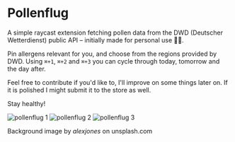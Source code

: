 # Pollenflug

A simple raycast extension fetching pollen data from the DWD (Deutscher Wetterdienst) public API – initially made for personal use 🤧🌱.

Pin allergens relevant for you, and choose from the regions provided by DWD. Using `⌘+1`, `⌘+2` and `⌘+3` you can cycle through today, tomorrow and the day after.

Feel free to contribute if you'd like to, I'll improve on some things later on. If it is polished I might submit it to the store as well.

Stay healthy!

![pollenflug 1](metadata/pollenflug-1.png)
![pollenflug 2](metadata/pollenflug-2.png)
![pollenflug 3](metadata/pollenflug-3.png)

Background image by _alexjones_ on unsplash.com
